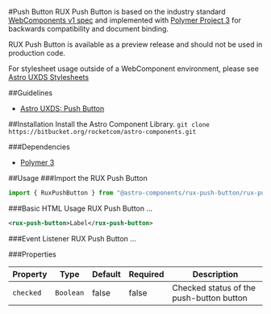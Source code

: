 #Push Button
RUX Push Button is based on the industry standard [WebComponents v1 spec](https://html.spec.whatwg.org/multipage/custom-elements.html) and implemented with [Polymer Project 3](https://www.polymer-project.org) for backwards compatibility and document binding.

RUX Push Button is available as a preview release and should not be used in production code.

For stylesheet usage outside of a WebComponent environment, please see [Astro UXDS Stylesheets](https://bitbucket.org/rocketcom/astro-styles)

##Guidelines

- [Astro UXDS: Push Button](http://www.astrouxds.com/library/push-button)

##Installation
Install the Astro Component Library.
`git clone https://bitbucket.org/rocketcom/astro-components.git`

###Dependencies

- [Polymer 3](https://www.polymer-project.com)

##Usage
###Import the RUX Push Button

```javascript
import { RuxPushButton } from "@astro-components/rux-push-button/rux-push-button.js";
```

###Basic HTML Usage
RUX Push Button …

```xml
<rux-push-button>Label</rux-push-button>
```

###Event Listener
RUX Push Button …

###Properties

| Property  | Type      | Default | Required | Description                              |
| --------- | --------- | ------- | -------- | ---------------------------------------- |
| `checked` | `Boolean` | false   | false    | Checked status of the push-button button |
